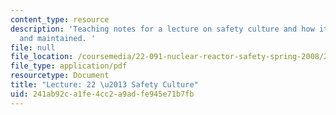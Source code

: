 ```yaml
---
content_type: resource
description: 'Teaching notes for a lecture on safety culture and how it can be obtained
  and maintained. '
file: null
file_location: /coursemedia/22-091-nuclear-reactor-safety-spring-2008/241ab92ca1fe4cc2a9adfe945e71b7fb_MIT22_091S08_lec22note.pdf
file_type: application/pdf
resourcetype: Document
title: "Lecture: 22 \u2013 Safety Culture"
uid: 241ab92c-a1fe-4cc2-a9ad-fe945e71b7fb
---
```

